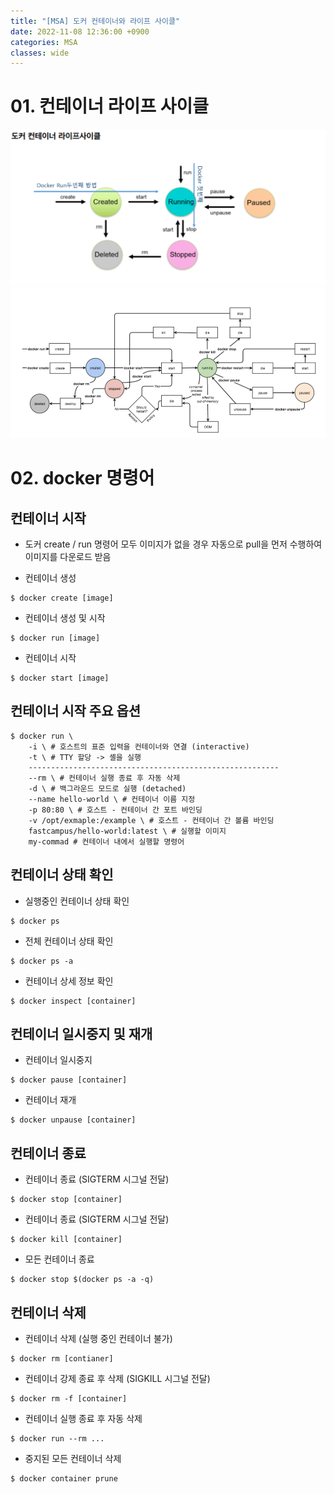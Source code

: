 ```yaml
---
title: "[MSA] 도커 컨테이너와 라이프 사이클"
date: 2022-11-08 12:36:00 +0900
categories: MSA
classes: wide
---
```


# 01. 컨테이너 라이프 사이클
![도커의 라이프사이클01](/images/20221108_docker_lifecycle01.png)
![도커의 라이프사이클02](/images/20221108_docker_lifecycle02.png)

# 02. docker 명령어

## 컨테이너 시작
- 도커 create / run 명령어 모두 이미지가 없을 경우 자동으로 pull을 먼저 수행하여 이미지를 다운로드 받음

- 컨테이너 생성
```docker
$ docker create [image]
```

- 컨테이너 생성 및 시작
```docker
$ docker run [image]
```

- 컨테이너 시작
```docker
$ docker start [image]
```

## 컨테이너 시작 주요 옵션
```docker
$ docker run \ 
    -i \ # 호스트의 표준 입력을 컨테이너와 연결 (interactive)
    -t \ # TTY 할당 -> 셸을 실행
    --------------------------------------------------------
    --rm \ # 컨테이너 실행 종료 후 자동 삭제
    -d \ # 백그라운드 모드로 실행 (detached)
    --name hello-world \ # 컨테이너 이름 지정
    -p 80:80 \ # 호스트 - 컨테이너 간 포트 바인딩
    -v /opt/exmaple:/example \ # 호스트 - 컨테이너 간 볼륨 바인딩
    fastcampus/hello-world:latest \ # 실행할 이미지
    my-commad # 컨테이너 내에서 실행할 명령어

```

## 컨테이너 상태 확인

- 실행중인 컨테이너 상태 확인
```docker
$ docker ps
```

- 전체 컨테이너 상태 확인
```docker
$ docker ps -a
```

- 컨테이너 상세 정보 확인
```docker
$ docker inspect [container]
```

## 컨테이너 일시중지 및 재개

- 컨테이너 일시중지
```docker
$ docker pause [container]
```

- 컨테이너 재개
```docker
$ docker unpause [container]
```

## 컨테이너 종료

- 컨테이너 종료 (SIGTERM 시그널 전달)
```docker
$ docker stop [container]
```

- 컨테이너 종료 (SIGTERM 시그널 전달)
```docker
$ docker kill [container]
```

- 모든 컨테이너 종료 
```docker
$ docker stop $(docker ps -a -q)
```

## 컨테이너 삭제

- 컨테이너 삭제 (실행 중인 컨테이너 불가)
```docker
$ docker rm [contianer]
```

- 컨테이너 강제 종료 후 삭제 (SIGKILL 시그널 전달)
```docker
$ docker rm -f [container]
```

- 컨테이너 실행 종료 후 자동 삭제
```docker
$ docker run --rm ...
```

- 중지된 모든 컨테이너 삭제
```docker
$ docker container prune
```





